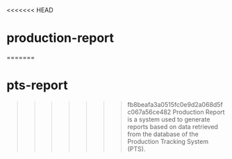 <<<<<<< HEAD
# production-report
=======
# pts-report
>>>>>>> fb8beafa3a0515fc0e9d2a068d5fc067a56ce482
Production Report is a system used to generate reports based on data retrieved from the database of the Production Tracking System (PTS).
